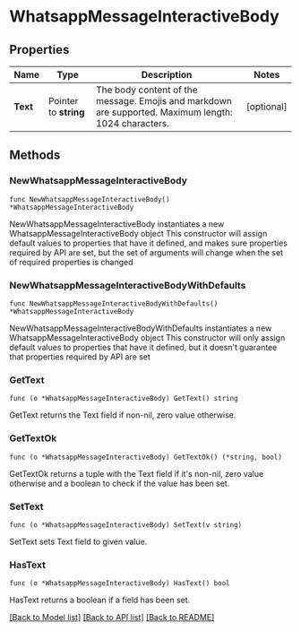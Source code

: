 # WhatsappMessageInteractiveBody

## Properties

Name | Type | Description | Notes
------------ | ------------- | ------------- | -------------
**Text** | Pointer to **string** | The body content of the message. Emojis and markdown are supported. Maximum length: 1024 characters. | [optional] 

## Methods

### NewWhatsappMessageInteractiveBody

`func NewWhatsappMessageInteractiveBody() *WhatsappMessageInteractiveBody`

NewWhatsappMessageInteractiveBody instantiates a new WhatsappMessageInteractiveBody object
This constructor will assign default values to properties that have it defined,
and makes sure properties required by API are set, but the set of arguments
will change when the set of required properties is changed

### NewWhatsappMessageInteractiveBodyWithDefaults

`func NewWhatsappMessageInteractiveBodyWithDefaults() *WhatsappMessageInteractiveBody`

NewWhatsappMessageInteractiveBodyWithDefaults instantiates a new WhatsappMessageInteractiveBody object
This constructor will only assign default values to properties that have it defined,
but it doesn't guarantee that properties required by API are set

### GetText

`func (o *WhatsappMessageInteractiveBody) GetText() string`

GetText returns the Text field if non-nil, zero value otherwise.

### GetTextOk

`func (o *WhatsappMessageInteractiveBody) GetTextOk() (*string, bool)`

GetTextOk returns a tuple with the Text field if it's non-nil, zero value otherwise
and a boolean to check if the value has been set.

### SetText

`func (o *WhatsappMessageInteractiveBody) SetText(v string)`

SetText sets Text field to given value.

### HasText

`func (o *WhatsappMessageInteractiveBody) HasText() bool`

HasText returns a boolean if a field has been set.


[[Back to Model list]](../README.md#documentation-for-models) [[Back to API list]](../README.md#documentation-for-api-endpoints) [[Back to README]](../README.md)


